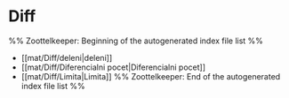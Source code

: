 # Diff
%% Zoottelkeeper: Beginning of the autogenerated index file list  %%
-  [[mat/Diff/deleni|deleni]]
-  [[mat/Diff/Diferencialni pocet|Diferencialni pocet]]
-  [[mat/Diff/Limita|Limita]]
%% Zoottelkeeper: End of the autogenerated index file list  %%
